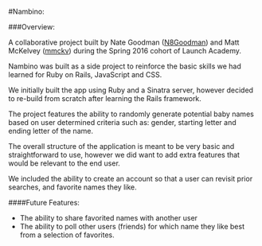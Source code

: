 #Nambino:

###Overview:

A collaborative project built by Nate Goodman ([N8Goodman](https://github.com/N8Goodman)) and Matt McKelvey ([mmckv](https://github.com/mmckv)) during the Spring 2016 cohort of Launch Academy.

Nambino was built as a side project to reinforce the basic skills we had learned for Ruby on Rails, JavaScript and CSS.

We initially built the app using Ruby and a Sinatra server, however decided to re-build from scratch after learning the Rails framework.

The project features the ability to randomly generate potential baby names based on user determined criteria such as: gender, starting letter and ending letter of the name.

The overall structure of the application is meant to be very basic and straightforward to use, however we did want to add extra features that would be relevant to the end user.

We included the ability to create an account so that a user can revisit prior searches, and favorite names they like.

####Future Features:
* The ability to share favorited names with another user
* The ability to poll other users (friends) for which name they like best from a selection of favorites.
